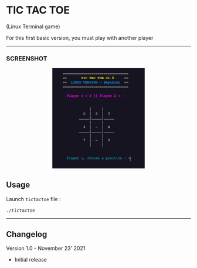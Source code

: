 # TIC TAC TOE

(Linux Terminal game)


For this first basic version, you must play with another player

---
### **SCREENSHOT**
<div align="center">
    <img
        src="https://github.com/Ayckinn/CPP/blob/main/GAME/TicTacToe/tictactoe.png"
        alt="DEMO"
        style="width:50%">
</div>

## Usage
Launch ```tictactoe``` file :
```bash
./tictactoe
```

---

## Changelog
Version 1.0 - November 23' 2021
- Initial release